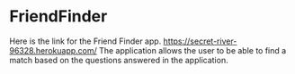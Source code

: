 # FriendFinder
Here is the link for the Friend Finder app.
https://secret-river-96328.herokuapp.com/
The application allows the user to be able to find a match based on the questions answered in the application.
